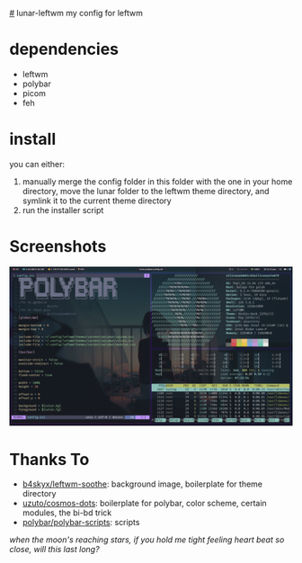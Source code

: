 [#](#) lunar-leftwm
my config for leftwm

# dependencies
* leftwm
* polybar
* picom
* feh


# install
you can either:
1. manually merge the config folder in this folder with the one in your home directory, move the lunar folder to the leftwm theme directory, and symlink it to the current theme directory
2. run the installer script

# Screenshots

![full screenshot](https://github.com/Silicasandwhich/lunar-leftwm/blob/main/screenshots/riiiceee.png?raw=true)

# Thanks To
* [b4skyx/leftwm-soothe](https://github.com/b4skyx/leftwm-soothe): background image, boilerplate for theme directory
* [uzuto/cosmos-dots](https://github.com/uzuto/cosmos-dots): boilerplate for polybar, color scheme, certain modules, the bi-bd trick
* [polybar/polybar-scripts](https://github.com/polybar/polybar-scripts): scripts

*when the moon's reaching stars, if you hold me tight*
*feeling heart beat so close, will this last long?*
